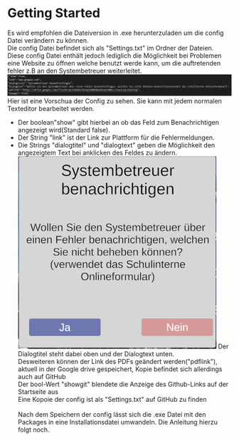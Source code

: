 # Getting Started

Es wird empfohlen die Dateiversion in .exe herunterzuladen um die config Datei verändern zu können.</br>
Die config Datei befindet sich als "Settings.txt" im Ordner der Dateien. Diese config Datei enthält jedoch lediglich die Möglichkeit bei Problemen eine Website zu öffnen welche benutzt werde kann, um die auftretenden fehler z.B
an den Systembetreuer weiterleitet.
![ ](https://github.com/Cr4ckz/BeamerProgrammJGG/blob/main/Bilder/config.png?raw=true)
Hier ist eine Vorschua der Config zu sehen. Sie kann mit jedem normalen Texteditor bearbeitet werden.

+ Der boolean"show" gibt hierbei an ob das Feld zum Benachrichtigen angezeigt wird(Standard false).
+ Der String "link" ist der Link zur Plattform für die Fehlermeldungen.
+ Die Strings "dialogtitel" und "dialogtext" geben die Möglichkeit den angezeigtem Text bei anklicken des Feldes zu ändern.
![ ](https://github.com/Cr4ckz/BeamerProgrammJGG/blob/main/Bilder/Dialog.png?raw=true)
Der Dialogtitel steht dabei oben und der Dialogtext unten.</br>
Desweiteren können der Link des PDFs geändert werden("pdflink"), aktuell in der Google drive gespeichert, Kopie befindet sich allerdings auch auf GitHub </br>
Der bool-Wert "showgit" blendete die Anzeige des Github-Links auf der Startseite aus</br>
Eine Kopoie der config ist als "Settings.txt" auf GitHub zu finden</br></br>
Nach dem Speichern der config lässt sich die .exe Datei mit den Packages in eine Installationsdatei umwandeln. Die Anleitung hierzu folgt noch.
